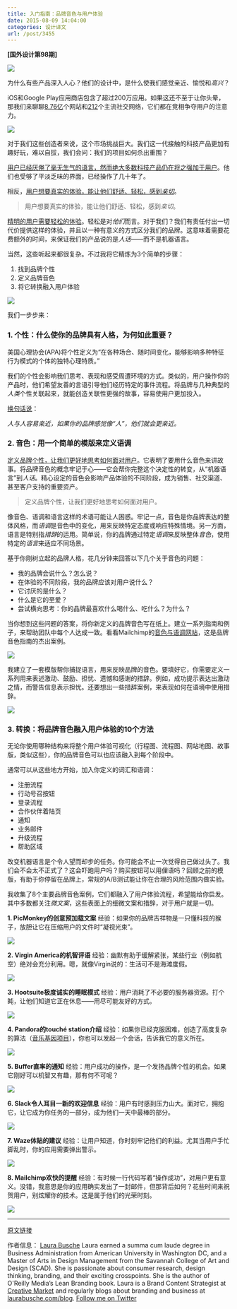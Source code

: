 ```yaml
---
title: 入门指南：品牌音色与用户体验
date: 2015-08-09 14:04:00
categories: 设计译文
url: /post/3455
---
```


**[国外设计第98期]**

![](https://storageapi.fleek.co/0a3a8890-e65e-47ce-93d7-0442b9209d38-bucket/blog/posts/2015-08/08-09/1-kBgz6rxJk1stydnPttgVsA.jpeg)

为什么有些产品深入人心？他们的设计中，是什么使我们感觉亲近、愉悦和*高兴*？

iOS和Google Play应用商店包含了超过200万应用。如果这还不至于让你头晕，那我们来聊聊[8.76亿](http://news.netcraft.com/archives/2015/01/15/january-2015-web-server-survey.html)个网站和[212](https://en.wikipedia.org/wiki/List_of_social_networking_websites)个主流社交网络，它们都在竞相争夺用户的注意力。

![](https://storageapi.fleek.co/0a3a8890-e65e-47ce-93d7-0442b9209d38-bucket/blog/posts/2015-08/08-09/0-Q6XiDhEGeRgMM-JC.jpg)

对于我们这些创造者来说，这个市场挑战巨大。我们这一代接触的科技产品更加有趣好玩，难以自拔，我们会问：我们的项目如何杀出重围？

[用户已经厌倦了毫无生气的语言，然而绝大多数科技产品仍在将之强加于用户](https://twitter.com/intent/tweet?text=%22Users+are+tired+of+the+lifeless+language+that+a+vast+majority+of+tech+products+still+force...%22+http%3A%2F%2Fblog.invisionapp.com%2Fbrand-voice-and-ux-a-starter-guide%2F+via+%40InVisionApp)。他们也受够了平淡乏味的界面，已经操作了几十年了。

相反，[用户想要真实的体验，能让他们舒适、轻松，感到*亲切*](https://twitter.com/intent/tweet?text=%22users+want+genuine+experiences+that+bring+comfort%2C+ease%2C+and+a+sense+of...%22+http%3A%2F%2Fblog.invisionapp.com%2Fbrand-voice-and-ux-a-starter-guide%2F+via+%40InVisionApp)。

> 用户想要真实的体验，能让他们舒适、轻松，感到*亲切*。

[精明的用户需要轻松的体验](https://twitter.com/intent/tweet?text=%22Sophisticated+consumers+call+for+effortless+experiences%22+http%3A%2F%2Fblog.invisionapp.com%2Fbrand-voice-and-ux-a-starter-guide%2F+via+%40InVisionApp)。轻松是对*他们*而言。对于我们？我们有责任付出一切代价提供这样的体验，并且以一种有意义的方式区分我们的品牌。这意味着需要花费额外的时间，来保证我们的产品说的是*人话*——而不是机器语言。

当然，这些听起来都很复杂。不过我将它精炼为3个简单的步骤：

1. 找到品牌个性
2. 定义品牌音色
3. 将它转换融入用户体验

![](https://storageapi.fleek.co/0a3a8890-e65e-47ce-93d7-0442b9209d38-bucket/blog/posts/2015-08/08-09/0-dxm7yYL7n1pyPqJB.jpg)

我们一步步来：

### 1. 个性：什么使你的品牌具有人格，为何如此重要？

美国心理协会(APA)将个性定义为“在各种场合、随时间变化，能够影响多种特征行为模式的个体的独特心理特质。”

我们的个性会影响我们思考、表现和感受周遭环境的方式。类似的，用户操作你的产品时，他们希望友善的言语引导他们经历特定的事件流程。将品牌与几种典型的*人类*个性关联起来，就能创造关联性更强的故事，容易使用户更加投入。

[换句话说](https://books.google.com/books?id=PoWMBAAAQBAJ&pg=PA39&lpg=PA39#v=onepage&q&f=false)：

*人与人容易亲近，如果你的品牌感觉像“人”，他们就会更亲近。*

### 2. 音色：用一个简单的模版来定义语调

[定义品牌个性，让我们更好地思考如何面对用户](https://twitter.com/intent/tweet?text=%22Defining+our+brand+personality+gives+us+a+better+idea+of+how+we+should+face+the+user%22+http%3A%2F%2Fblog.invisionapp.com%2Fbrand-voice-and-ux-a-starter-guide%2F+via+%40InVisionApp)。它表明了要用什么音色来讲故事。将品牌音色的概念牢记于心——它会帮你完整这个决定性的转变，从“机器语言”到*人话*。精心设定的音色会影响产品体验的不同阶段，成为销售、社交渠道、甚至客户支持的重要资产。

> 定义品牌个性，让我们更好地思考如何面对用户。

像音色、语调和语言这样的术语可能让人困惑。牢记一点，音色是你品牌表达的整体风格，而*语调*是音色中的变化，用来反映特定态度或响应特殊情境。另一方面，语言是特别指*措辞*的运用。简单说，你的品牌通过特定*语调*来反映整体*音色*，使用特定的*语言*来适应不同场景。

基于你刚树立起的品牌人格，花几分钟来回答以下几个关于音色的问题：

* 我的品牌会说什么？怎么说？
* 在体验的不同阶段，我的品牌应该对用户说什么？
* 它讨厌的是什么？
* 什么是它的至爱？
* 尝试横向思考：你的品牌最喜欢什么喝什么、吃什么？为什么？

当你想到这些问题的答案，将你新定义的品牌音色写在纸上。建立一系列指南和例子，来帮助团队中每个人达成一致。看看Mailchimp的[音色与语调网站](http://voiceandtone.com/)，这是品牌音色指南的杰出案例。

![](https://storageapi.fleek.co/0a3a8890-e65e-47ce-93d7-0442b9209d38-bucket/blog/posts/2015-08/08-09/0-ghu5c0eAfTQb831m.jpg)

我建立了一套模版帮你捕捉语言，用来反映品牌的音色。要填好它，你需要定义一系列用来表述激动、鼓励、担忧、遗憾和感谢的措辞。例如，成功提示表达出激动之情，而警告信息表示担忧。还要想出一些措辞案例，来表现如何在语境中使用措辞。

![](https://storageapi.fleek.co/0a3a8890-e65e-47ce-93d7-0442b9209d38-bucket/blog/posts/2015-08/08-09/0-neh7WjEPkaeCaraX.jpg)

### 3. 转换：将品牌音色融入用户体验的10个方法

无论你使用哪种结构来将整个用户体验可视化（行程图、流程图、网站地图、故事版，类似这些），你的品牌音色可以也应该融入到每个阶段中。

通常可以从这些地方开始，加入你定义的词汇和语调：

* 注册流程
* 行动号召按钮
* 登录流程
* 合作伙伴着陆页
* 通知
* 业务邮件
* 升级流程
* 帮助区域

改变机器语言是个令人望而却步的任务。你可能会不止一次觉得自己做过头了。我们会不会太不正式了？这会吓跑用户吗？购买按钮可以用俚语吗？回顾之前的模版，有助于你停留在品牌上，常规的A/B测试能让你在合理的风险范围内做实验。

我收集了8个主要品牌音色案例，它们都融入了用户体验流程，希望能给你启发。其中多数都关注*微文案*，这些表面上的细微文案和措辞，对于用户就是一切。

**1. PicMonkey的创意预加载文案** 经验：如果你的品牌吉祥物是一只懂科技的猴子，放胆让它在压缩用户的文件时“凝视光束”。

![](https://storageapi.fleek.co/0a3a8890-e65e-47ce-93d7-0442b9209d38-bucket/blog/posts/2015-08/08-09/0-h7HvwfPv3v48sC3v.jpg)

**2. Virgin America的机智评语** 经验：幽默有助于缓解紧张，某些行业（例如航空）绝对会充分利用。嗯，就像Virgin说的：生活可不是海滩度假。

![](https://storageapi.fleek.co/0a3a8890-e65e-47ce-93d7-0442b9209d38-bucket/blog/posts/2015-08/08-09/0-rviwEBpfF-lwrGZj.jpg)

**3. Hootsuite极度诚实的睡眠模式** 经验：用户消耗了不必要的服务器资源。打个盹，让他们知道它正在休息——用尽可能友好的方式。

![](https://storageapi.fleek.co/0a3a8890-e65e-47ce-93d7-0442b9209d38-bucket/blog/posts/2015-08/08-09/0-S5iwZOV7JXDLks4k.jpg)

**4. Pandora的touché station介绍** 经验：如果你已经克服困难，创造了高度复杂的算法（[音乐基因项目](http://www.pandora.com/about/mgp)），你也可以发起一个会话，告诉我它的意义所在。

![](https://storageapi.fleek.co/0a3a8890-e65e-47ce-93d7-0442b9209d38-bucket/blog/posts/2015-08/08-09/0-nfEWx--w_8pAGBLm.jpg)

**5. Buffer直率的通知** 经验：用户成功的操作，是一个发扬品牌个性的机会。如果它刚好可以机智又有趣，那有何不可呢？

![](https://storageapi.fleek.co/0a3a8890-e65e-47ce-93d7-0442b9209d38-bucket/blog/posts/2015-08/08-09/0-MdYUzyGOqwNrB5zL.jpg)

**6. Slack令人耳目一新的欢迎信息** 经验：用户有时感到压力山大。面对它，拥抱它，让它成为你任务的一部分，成为他们一天中最棒的部分。

![](https://storageapi.fleek.co/0a3a8890-e65e-47ce-93d7-0442b9209d38-bucket/blog/posts/2015-08/08-09/0-q8MWansogbHyuifQ.jpg)

**7. Waze体贴的建议** 经验：让用户知道，你时刻牢记他们的利益。尤其当用户手忙脚乱时，你的应用需要弹出警示。

![](https://storageapi.fleek.co/0a3a8890-e65e-47ce-93d7-0442b9209d38-bucket/blog/posts/2015-08/08-09/0-3RnpN9zoBzoAkKsp.png)

**8. Mailchimp欢快的提醒** 经验：有时候一行代码写着“操作成功”，对用户更有意义。没错，我意思是你的应用确实发出了一封邮件，但那背后如何？花些时间来祝贺用户，别炫耀你的技术。这是属于他们的光荣时刻。

![](https://storageapi.fleek.co/0a3a8890-e65e-47ce-93d7-0442b9209d38-bucket/blog/posts/2015-08/08-09/0-dKZha6zZN4Jx2o3g.jpg)

---

[原文链接](http://blog.invisionapp.com/brand-voice-and-ux-a-starter-guide/)

作者信息：
[Laura Busche](http://blog.invisionapp.com/author/laura-busche-guest-author/)
Laura earned a summa cum laude degree in Business Administration from American University in Washington DC, and a Master of Arts in Design Management from the Savannah College of Art and Design (SCAD). She is passionate about consumer research, design thinking, branding, and their exciting crosspoints. She is the author of O'Reilly Media’s Lean Branding book. Laura is a Brand Content Strategist at [Creative Market](https://creativemarket.com/) and regularly blogs about branding and business at [laurabusche.com/blog](http://laurabusche.com/blog/).
[Follow me on Twitter](https://twitter.com/laurabusche)
